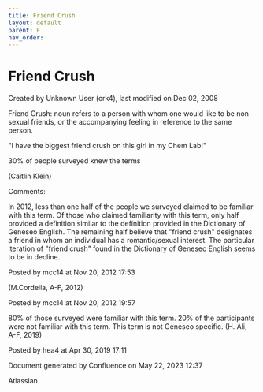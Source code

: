 ```yaml
---
title: Friend Crush
layout: default
parent: F
nav_order:
---
```


# Friend Crush

Created by  Unknown User (crk4), last modified on Dec 02, 2008

Friend Crush: noun refers to a person with whom one would like to be non-sexual friends, or the accompanying feeling in reference to the same person.

&quot;I have the biggest friend crush on this girl in my Chem Lab!&quot;

30% of people surveyed knew the terms

(Caitlin Klein)

Comments:

In 2012, less than one half of the people we surveyed claimed to be familiar with this term. Of those who claimed familiarity with this term, only half provided a definition similar to the definition provided in the Dictionary of Geneseo English. The remaining half believe that &quot;friend crush&quot; designates a friend in whom an individual has a romantic/sexual interest. The particular iteration of &quot;friend crush&quot; found in the Dictionary of Geneseo English seems to be in decline. 

Posted by mcc14 at Nov 20, 2012 17:53

(M.Cordella, A-F, 2012)

Posted by mcc14 at Nov 20, 2012 19:57

80% of those surveyed were familiar with this term. 20% of the participants were not familiar with this term. This term is not Geneseo specific. (H. Ali, A-F, 2019)

Posted by hea4 at Apr 30, 2019 17:11

Document generated by Confluence on May 22, 2023 12:37

Atlassian
